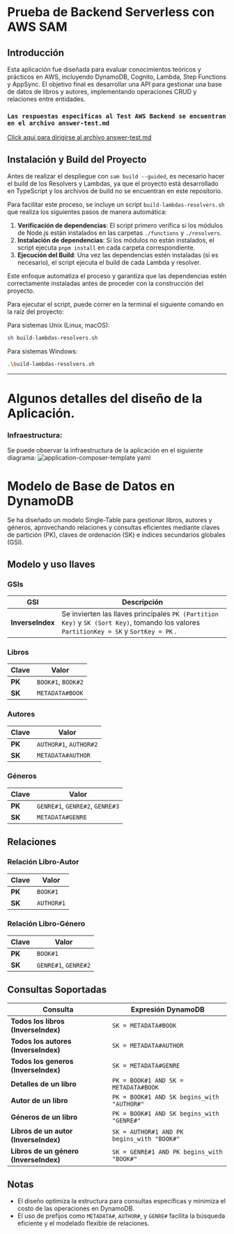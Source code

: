 # Prueba de Backend Serverless con AWS SAM

## Introducción
Esta aplicación fue diseñada para evaluar conocimientos teóricos y prácticos en AWS, incluyendo DynamoDB, Cognito, Lambda, Step Functions y AppSync. El objetivo final es desarrollar una API para gestionar una base de datos de libros y autores, implementando operaciones CRUD y relaciones entre entidades. 
### ``` Las respuestas especificas al Test AWS Backend se encuentran en el archivo answer-test.md ```
 [Click aqui para dirigirse al archivo answer-test.md](answer-test.md)

## Instalación y Build del Proyecto

Antes de realizar el despliegue con `sam build --guided`, es necesario hacer el build de los Resolvers y Lambdas, ya que el proyecto está desarrollado en TypeScript y los archivos de build no se encuentran en este repositorio.

Para facilitar este proceso, se incluye un script `build-lambdas-resolvers.sh` que realiza los siguientes pasos de manera automática:

1. **Verificación de dependencias**: El script primero verifica si los módulos de Node.js están instalados en las carpetas `./functions` y `./resolvers`.
2. **Instalación de dependencias**: Si los módulos no están instalados, el script ejecuta `pnpm install` en cada carpeta correspondiente.
3. **Ejecución del Build**: Una vez las dependencias estén instaladas (si es necesario), el script ejecuta el build de cada Lambda y resolver.

Este enfoque automatiza el proceso y garantiza que las dependencias estén correctamente instaladas antes de proceder con la construcción del proyecto.

Para ejecutar el script, puede correr en la terminal el siguiente comando en la raíz del proyecto:

Para sistemas Unix (Linux, macOS):
```bash
sh build-lambdas-resolvers.sh
```

Para sistemas Windows:
```bash
.\build-lambdas-resolvers.sh
```

---
###

# Algunos detalles del diseño de la Aplicación.
### Infraestructura:
Se puede observar la infraestructura de la aplicación en el siguiente diagrama:
![application-composer-template yaml](https://github.com/user-attachments/assets/de4a81e7-a679-4f5d-b269-0aa924f0c252)



# Modelo de Base de Datos en DynamoDB

Se ha diseñado un modelo Single-Table para gestionar libros, autores y géneros, aprovechando relaciones y consultas eficientes mediante claves de partición (PK), claves de ordenación (SK) e índices secundarios globales (GSI).

## Modelo y uso llaves

### GSIs 
| GSI             | Descripción           |
|-------------------|------------------------|
| **InverseIndex**  | Se invierten las llaves principales `PK (Partition Key)` y `SK (Sort Key)`, tomando los valores `PartitionKey = SK` y `SortKey = PK` .

### **Libros**
| Clave            | Valor                  |
|-------------------|------------------------|
| **PK**           | `BOOK#1`, `BOOK#2`    |
| **SK**           | `METADATA#BOOK`       |

### **Autores**
| Clave            | Valor                  |
|-------------------|------------------------|
| **PK**           | `AUTHOR#1`, `AUTHOR#2`|
| **SK**           | `METADATA#AUTHOR`     |

### **Géneros**
| Clave            | Valor                  |
|-------------------|------------------------|
| **PK**           | `GENRE#1`, `GENRE#2`, `GENRE#3` |
| **SK**           | `METADATA#GENRE`      |

## Relaciones

### **Relación Libro-Autor**
| Clave            | Valor                  |
|-------------------|------------------------|
| **PK**           | `BOOK#1`              |
| **SK**           | `AUTHOR#1`            |

### **Relación Libro-Género**
| Clave            | Valor                  |
|-------------------|------------------------|
| **PK**           | `BOOK#1`              |
| **SK**           | `GENRE#1`, `GENRE#2`  |

## Consultas Soportadas

| Consulta                        | Expresión DynamoDB                                   |
|---------------------------------|-----------------------------------------------------|
| **Todos los libros (InverseIndex)**      | `SK = METADATA#BOOK`                                |
| **Todos los autores (InverseIndex)**     | `SK = METADATA#AUTHOR`                                |
| **Todos los generos (InverseIndex)**     | `SK = METADATA#GENRE`                                |
| **Detalles de un libro**        | `PK = BOOK#1 AND SK = METADATA#BOOK`                |
| **Autor de un libro**           | `PK = BOOK#1 AND SK begins_with "AUTHOR#"`          |
| **Géneros de un libro**         | `PK = BOOK#1 AND SK begins_with "GENRE#"`           |
| **Libros de un autor (InverseIndex)**    | `SK = AUTHOR#1 AND PK begins_with "BOOK#"`          |
| **Libros de un género (InverseIndex)**   | `SK = GENRE#1 AND PK begins_with "BOOK#"`           |

## Notas
- El diseño optimiza la estructura para consultas específicas y minimiza el costo de las operaciones en DynamoDB.
- El uso de prefijos como `METADATA#`, `AUTHOR#`, y `GENRE#` facilita la búsqueda eficiente y el modelado flexible de relaciones.